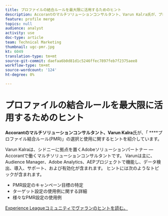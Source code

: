 ```yaml
---
title: プロファイルの結合ルールを最大限に活用するためのヒント
description: Accorantのマルチソリューションコンサルタント、Varun Kalra氏が、プロファイル結合ルール(PMR)の選択と使用に関するヒントを提供しています。
feature: profile merge
topics: null
audience: analyst
activity: use
doc-type: article
team: Technical Marketing
thumbnail: ugc-pmr.jpg
kt: 6049
translation-type: tm+mt
source-git-commit: daefaa6b0d81d1c5246ffec7897feb7f2375aee8
workflow-type: tm+mt
source-wordcount: '124'
ht-degree: 0%

---
```



# プロファイルの結合ルールを最大限に活用するためのヒント

**Accorantのマルチソリューションコンサルタント、Varun Kalra**&#x200B;氏が、「 ****&#x200B;プロファイル結合ルール(PMR)」の選択と使用に関するヒントを紹介しています。

Varun Kalraは、シドニーに拠点を置くAdobeソリューションパートナー — Accorantで働くマルチソリューションコンサルタントです。 Varunは主に、Audience Manager、Adobe Analytics、AEPプロジェクトで機能し、データ検出、導入、サポート、および有効化が含まれます。 ヒントには次のようなトピックが含まれます。

* PMR設定のキャンペーン目標の特定
* ターゲット設定の使用例に関する詳細
* 様々なPMR設定の使用例

[Experience Leagueコミュニティでヴァランのヒントを読む。](https://experienceleaguecommunities.adobe.com/t5/adobe-audience-manager-blogs/getting-the-most-out-of-profile-merge-rules-tips-tricks-and/ba-p/372248)
